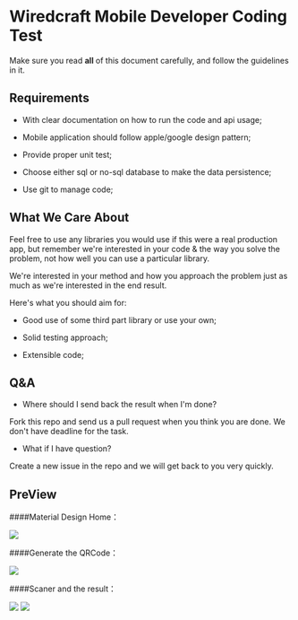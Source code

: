 # Wiredcraft Mobile Developer Coding Test

Make sure you read **all** of this document carefully, and follow the guidelines in it.

## Requirements

- With clear documentation on how to run the code and api usage;

- Mobile application should follow apple/google design pattern;

- Provide proper unit test;

- Choose either sql or no-sql database to make the data persistence;

- Use git to manage code;

## What We Care About

Feel free to use any libraries you would use if this were a real production app, but remember we're interested in your code & the way you solve the problem, not how well you can use a particular library.

We're interested in your method and how you approach the problem just as much as we're interested in the end result.

Here's what you should aim for:

- Good use of some third part library or use your own;

- Solid testing approach;

- Extensible code;

## Q&A

* Where should I send back the result when I'm done?

Fork this repo and send us a pull request when you think you are done. We don't have deadline for the task.

* What if I have question?

Create a new issue in the repo and we will get back to you very quickly.

## PreView
####Material Design Home：

![](photo/0.jpg)

####Generate the QRCode：

![](photo/1.jpg)

####Scaner and the result：

![](photo/2.jpg) ![](photo/3.jpg)


